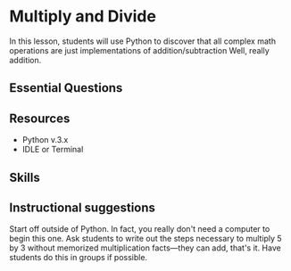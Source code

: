 # Multiply and Divide

In this lesson, students will use Python to discover that all complex math operations are just implementations of addition/subtraction Well, really addition.

## Essential Questions

## Resources

* Python v.3.x
* IDLE or Terminal

## Skills

## Instructional suggestions

Start off outside of Python. In fact, you really don't need a computer to begin
this one. Ask students to write out the steps necessary to multiply 5 by 3
without memorized multiplication facts—they can add, that's it. Have students
do this in groups if possible.
